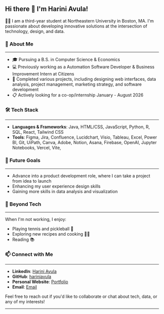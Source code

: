 
<!--
**hariniavula/hariniavula** is a ✨ _special_ ✨ repository because its `README.md` (this file) appears on your GitHub profile.

Here are some ideas to get you started:

- 🔭 I’m currently working on ...
- 🌱 I’m currently learning ...
- 👯 I’m looking to collaborate on ...
- 🤔 I’m looking for help with ...
- 💬 Ask me about ...
- 📫 How to reach me: ...
- 😄 Pronouns: ...
- ⚡ Fun fact: ...
--> 

## Hi there 👋 I'm Harini Avula!
👩‍💻 I am a third-year student at Northeastern University in Boston, MA. I'm passionate about developing innovative solutions at the intersection of technology, design, and data. 

### 🚀 About Me
___
- 🎓 Pursuing a B.S. in Computer Science & Economics
- 💻 Previously working as a Automation Software Developer & Business Improvement Intern at Citizens
- 🔭 Completed various projects, including designing web interfaces, data analysis, project management, marketing strategy, and software development
- 📋 Actively looking for a co-op/internship January - August 2026 


### 🛠️ Tech Stack
___
- **Languages & Frameworks**: Java, HTML/CSS, JavaScript, Python, R, SQL, React, Tailwind CSS 
- **Tools**: Figma, Jira, Confluence, Lucidchart, Visio, Tableau, Excel, Power BI, Git, UiPath, Canva, Adobe, Notion, Asana, Firebase, OpenAI, Jupyter Notebooks, Vercel, Vite,

### 🎯 Future Goals
___
- Advance into a product development role, where I can take a project from idea to launch
- Enhancing my user experience design skills
- Gaining more skills in data analysis and visualization 

### 🌱 Beyond Tech
___
When I'm not working, I enjoy:
- Playing tennis and pickleball 🎾
- Exploring new recipes and cooking 👩‍🍳
- Reading 📚 

### 📫 Connect with Me
___
- **LinkedIn**: [Harini Avula](http://www.linkedin.com/in/harini-avula)
- **GitHub**: [hariniavula](https://github.com/hariniavula)
- **Personal Website**: [Portfolio](https://harini-avula.framer.website/)
- **Email**: [Email](mailto:hsavula@gmail.com)
  

Feel free to reach out if you'd like to collaborate or chat about tech, data, or any of my interests!

___
